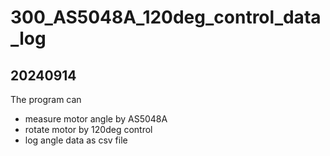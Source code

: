 # 300_AS5048A_120deg_control_data_log
## 20240914
The program can
- measure motor angle by AS5048A
- rotate motor by 120deg control
- log angle data as csv file
